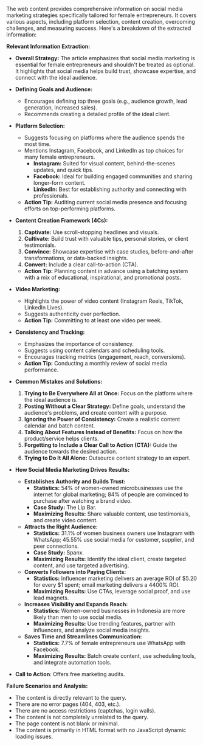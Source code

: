 The web content provides comprehensive information on social media marketing strategies specifically tailored for female entrepreneurs. It covers various aspects, including platform selection, content creation, overcoming challenges, and measuring success. Here's a breakdown of the extracted information:

**Relevant Information Extraction:**

*   **Overall Strategy:** The article emphasizes that social media marketing is essential for female entrepreneurs and shouldn't be treated as optional. It highlights that social media helps build trust, showcase expertise, and connect with the ideal audience.
*   **Defining Goals and Audience:**
    *   Encourages defining top three goals (e.g., audience growth, lead generation, increased sales).
    *   Recommends creating a detailed profile of the ideal client.
*   **Platform Selection:**
    *   Suggests focusing on platforms where the audience spends the most time.
    *   Mentions Instagram, Facebook, and LinkedIn as top choices for many female entrepreneurs.
        *   **Instagram:** Suited for visual content, behind-the-scenes updates, and quick tips.
        *   **Facebook:** Ideal for building engaged communities and sharing longer-form content.
        *   **LinkedIn:** Best for establishing authority and connecting with professionals.
    *   **Action Tip:** Auditing current social media presence and focusing efforts on top-performing platforms.
*   **Content Creation Framework (4Cs):**
    1.  **Captivate:** Use scroll-stopping headlines and visuals.
    2.  **Cultivate:** Build trust with valuable tips, personal stories, or client testimonials.
    3.  **Convince:** Showcase expertise with case studies, before-and-after transformations, or data-backed insights.
    4.  **Convert:** Include a clear call-to-action (CTA).
    *   **Action Tip:** Planning content in advance using a batching system with a mix of educational, inspirational, and promotional posts.
*   **Video Marketing:**
    *   Highlights the power of video content (Instagram Reels, TikTok, LinkedIn Lives).
    *   Suggests authenticity over perfection.
    *   **Action Tip:** Committing to at least one video per week.
*   **Consistency and Tracking:**
    *   Emphasizes the importance of consistency.
    *   Suggests using content calendars and scheduling tools.
    *   Encourages tracking metrics (engagement, reach, conversions).
    *   **Action Tip:** Conducting a monthly review of social media performance.

*   **Common Mistakes and Solutions:**
    1.  **Trying to Be Everywhere All at Once:** Focus on the platform where the ideal audience is.
    2.  **Posting Without a Clear Strategy:** Define goals, understand the audience's problems, and create content with a purpose.
    3.  **Ignoring the Power of Consistency:** Create a realistic content calendar and batch content.
    4.  **Talking About Features Instead of Benefits:** Focus on how the product/service helps clients.
    5.  **Forgetting to Include a Clear Call to Action (CTA):** Guide the audience towards the desired action.
    6.  **Trying to Do It All Alone:** Outsource content strategy to an expert.
*   **How Social Media Marketing Drives Results:**
    *   **Establishes Authority and Builds Trust:**
        *   **Statistics:** 54% of women-owned microbusinesses use the internet for global marketing; 84% of people are convinced to purchase after watching a brand video.
        *   **Case Study:** The Lip Bar.
        *   **Maximizing Results:** Share valuable content, use testimonials, and create video content.
    *   **Attracts the Right Audience:**
        *   **Statistics:** 31.1% of women business owners use Instagram with WhatsApp; 45.55% use social media for customer, supplier, and peer connections.
        *   **Case Study:** Spanx.
        *   **Maximizing Results:** Identify the ideal client, create targeted content, and use targeted advertising.
    *   **Converts Followers into Paying Clients:**
        *   **Statistics:** Influencer marketing delivers an average ROI of $5.20 for every $1 spent; email marketing delivers a 4400% ROI.
        *   **Maximizing Results:** Use CTAs, leverage social proof, and use lead magnets.
    *   **Increases Visibility and Expands Reach:**
        *   **Statistics:** Women-owned businesses in Indonesia are more likely than men to use social media.
        *   **Maximizing Results:** Use trending features, partner with influencers, and analyze social media insights.
    *   **Saves Time and Streamlines Communication:**
        *   **Statistics:** 7.7% of female entrepreneurs use WhatsApp with Facebook.
        *   **Maximizing Results:** Batch create content, use scheduling tools, and integrate automation tools.
*   **Call to Action**: Offers free marketing audits.

**Failure Scenarios and Analysis:**

*   The content is directly relevant to the query.
*   There are no error pages (404, 403, etc.).
*   There are no access restrictions (captchas, login walls).
*   The content is not completely unrelated to the query.
*   The page content is not blank or minimal.
*   The content is primarily in HTML format with no JavaScript dynamic loading issues.

